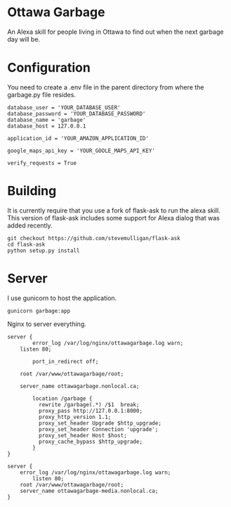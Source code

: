 # Ottawa Garbage

An Alexa skill for people living in Ottawa to find out when the next garbage day will be.

# Configuration

You need to create a .env file in the parent directory from where the garbage.py file resides.

```
database_user = 'YOUR_DATABASE_USER'
database_password = 'YOUR_DATABASE_PASSWORD'
database_name = 'garbage'
database_host = 127.0.0.1

application_id = 'YOUR_AMAZON_APPLICATION_ID'

google_maps_api_key = 'YOUR_GOOLE_MAPS_API_KEY'

verify_requests = True
```

# Building

It is currently require that you use a fork of flask-ask to run the alexa skill.  This version of flask-ask includes some support for Alexa dialog that was added recently.

```
git checkout https://github.com/stevemulligan/flask-ask
cd flask-ask
python setup.py install
```
# Server

I use gunicorn to host the application.

```
gunicorn garbage:app
```

Nginx to server everything.

```
server {
        error_log /var/log/nginx/ottawagarbage.log warn;
	listen 80;

        port_in_redirect off;

	root /var/www/ottawagarbage/root;

	server_name ottawagarbage.nonlocal.ca;

        location /garbage {
          rewrite /garbage(.*) /$1  break;
          proxy_pass http://127.0.0.1:8000;
          proxy_http_version 1.1;
          proxy_set_header Upgrade $http_upgrade;
          proxy_set_header Connection 'upgrade';
          proxy_set_header Host $host;
          proxy_cache_bypass $http_upgrade;
        }
}

server {
	error_log /var/log/nginx/ottawagarbage.log warn;
        listen 80;
	root /var/www/ottawagarbage/root;
	server_name ottawagarbage-media.nonlocal.ca;
}
```
